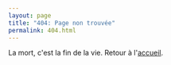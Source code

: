 ```yaml
---
layout: page
title: "404: Page non trouvée"
permalink: 404.html
---
```


<p class="lead">La mort, c'est la fin de la vie. Retour à l'<a href="{{ site.baseurl }}/">accueil</a>.</p>
